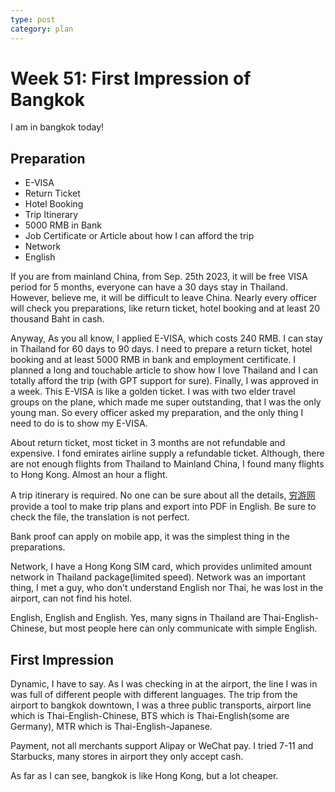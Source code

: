 ```yaml
---
type: post
category: plan
---
```


# Week 51: First Impression of Bangkok

I am in bangkok today!

## Preparation

- E-VISA
- Return Ticket
- Hotel Booking
- Trip Itinerary
- 5000 RMB in Bank
- Job Certificate or Article about how I can afford the trip
- Network
- English

If you are from mainland China, from Sep. 25th 2023, it will be free VISA period for 5 months, everyone can have a 30 days stay in Thailand. However, believe me, it will be difficult to leave China. Nearly every officer will check you preparations, like return ticket, hotel booking and at least 20 thousand Baht in cash. 

Anyway, As you all know, I applied E-VISA, which costs 240 RMB. I can stay in Thailand for 60 days to 90 days. I need to prepare a return ticket, hotel booking and at least 5000 RMB in bank and employment certificate. I planned a long and touchable article to show how I love Thailand and I can totally afford the trip (with GPT support for sure). Finally, I was approved in a week. This E-VISA is like a golden ticket. I was with two elder travel groups on the plane, which made me super outstanding, that I was the only young man. So every officer asked my preparation, and the only thing I need to do is to show my E-VISA.

About return ticket, most ticket in 3 months are not refundable and expensive. I fond emirates airline supply a refundable ticket. Although, there are not enough flights from Thailand to Mainland China, I found many flights to Hong Kong. Almost an hour a flight.

A trip itinerary is required. No one can be sure about all the details, [穷游网](qyer.com) provide a tool to make trip plans and export into PDF in English. Be sure to check the file, the translation is not perfect.

Bank proof can apply on mobile app, it was the simplest thing in the preparations. 

Network, I have a Hong Kong SIM card, which provides unlimited amount network in Thailand package(limited speed). Network was an important thing, I met a guy, who don't understand English nor Thai, he was lost in the airport, can not find his hotel.

English, English and English. Yes, many signs in Thailand are Thai-English-Chinese, but most people here can only communicate with simple English.

## First Impression

Dynamic, I have to say. As I was checking in at the airport, the line I was in was full of different people with different languages. The trip from the airport to bangkok downtown, I was a three public transports, airport line which is Thai-English-Chinese, BTS which is Thai-English(some are Germany), MTR which is Thai-English-Japanese. 

Payment, not all merchants support Alipay or WeChat pay. I tried 7-11 and Starbucks, many stores in airport they only accept cash.

As far as I can see, bangkok is like Hong Kong, but a lot cheaper.